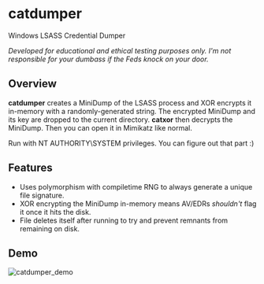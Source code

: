 # catdumper
Windows LSASS Credential Dumper

*Developed for educational and ethical testing purposes only. I'm not responsible for your dumbass if the Feds knock on your door.*

## Overview

**catdumper** creates a MiniDump of the LSASS process and XOR encrypts it in-memory with a randomly-generated string. The encrypted MiniDump and its key are dropped to the current directory. **catxor** then decrypts the MiniDump. Then you can open it in Mimikatz like normal.

Run with NT AUTHORITY\SYSTEM privileges. You can figure out that part :)

## Features

- Uses polymorphism with compiletime RNG to always generate a unique file signature.
- XOR encrypting the MiniDump in-memory means AV/EDRs *shouldn't* flag it once it hits the disk.
- File deletes itself after running to try and prevent remnants from remaining on disk.

## Demo

![catdumper_demo](https://github.com/Meowmycks/catdumper/assets/45502375/5a6419db-e7e4-451d-b14c-66d7f78806c9)
